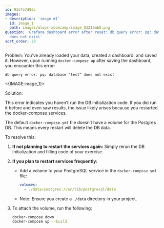 ```yaml
---
id: 93dfb7d96c
images:
- description: 'image #1'
  id: image_1
  path: images/mlops-zoomcamp/image_03216ab8.png
question: 'Grafana dashboard error after reset: db query error: pq: database “test”
  does not exist'
sort_order: 23
---
```


Problem: You’ve already loaded your data, created a dashboard, and saved it. However, upon running `docker-compose up` after saving the dashboard, you encounter this error: 

```plaintext
db query error: pq: database “test” does not exist
```

<{IMAGE:image_1}>

Solution:

This error indicates you haven’t run the DB initialization code. If you did run it before and even saw results, the issue likely arises because you restarted the docker-compose services.

The default `docker-compose.yml` file doesn’t have a volume for the Postgres DB. This means every restart will delete the DB data.

To resolve this:

1. **If not planning to restart the services again:** Simply rerun the DB initialization and filling code of your exercise.

2. **If you plan to restart services frequently:**
   - Add a volume to your PostgreSQL service in the `docker-compose.yml` file:

     ```yaml
     volumes:
       - ./data/postgres:/var/lib/postgresql/data
     ```

   - Note: Ensure you create a `./data` directory in your project.

3. To attach the volume, run the following:

   ```bash
   docker-compose down
   docker-compose up --build
   ```